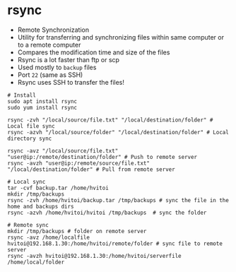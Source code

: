 # rsync

- Remote Synchronization
- Utility for transferring and synchronizing files within same computer or to a remote computer
- Compares the modification time and size of the files
- Rsync is a lot faster than ftp or scp
- Used mostly to `backup` files
- Port `22` (same as SSH)
- Rsync uses SSH to transfer the files!

```shell
# Install
sudo apt install rsync
sudo yum install rsync
```

```shell
rsync -zvh "/local/source/file.txt" "/local/destination/folder" # Local file sync
rsync -azvh "/local/source/folder" "/local/destination/folder" # Local directory sync

rsync -avz "/local/source/file.txt" "user@ip:/remote/destination/folder" # Push to remote server
rsync -avzh "user@ip:/remote/source/file.txt" "/local/destination/folder" # Pull from remote server

# Local sync
tar -cvf backup.tar /home/hvitoi
mkdir /tmp/backups
rsync -zvh /home/hvitoi/backup.tar /tmp/backups # sync the file in the home and backups dirs
rsync -azvh /home/hvitoi/hvitoi /tmp/backups  # sync the folder

# Remote sync
mkdir /tmp/backups # folder on remote server
rsync -avz /home/localfile hvitoi@192.168.1.30:/home/hvitoi/remote/folder # sync file to remote server
rsync -avzh hvitoi@192.168.1.30:/home/hvitoi/serverfile /home/local/folder
```
